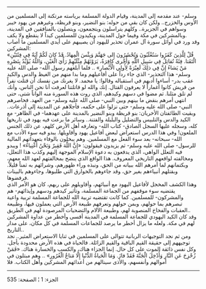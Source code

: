 ------------------------------------------------------------------------

وسلم- عند مقدمه إلى المدينة، وقيام الدولة المسلمة برياسته مرتكنة إلى
المسلمين من الأوس والخزرج.. ولكن كان بقي من حوله: بنو النضير، وبنو
قريظة، وغيرهم من يهود خيبر وسواهم في الجزيرة.. وكلهم يتراسلون ويتجمعون،
ويتصلون بالمنافقين في المدينة، وبالمشركين في مكة وفيما حول المدينة،
ويكيدون للمسلمين كيداً لا ينقطع ولا يكف.  
وقد ورد في أوائل سورة آل عمران تحذير لليهود أن يصيبهم على أيدي المسلمين
ما أصاب المشركين:  
«قُلْ لِلَّذِينَ كَفَرُوا سَتُغْلَبُونَ وَتُحْشَرُونَ إِلى جَهَنَّمَ وَبِئْسَ الْمِهادُ. قَدْ كانَ لَكُمْ آيَةٌ فِي
فِئَتَيْنِ الْتَقَتا. فِئَةٌ تُقاتِلُ فِي سَبِيلِ اللَّهِ وَأُخْرى كافِرَةٌ، يَرَوْنَهُمْ مِثْلَيْهِمْ رَأْيَ
الْعَيْنِ، وَاللَّهُ يُؤَيِّدُ بِنَصْرِهِ مَنْ يَشاءُ إِنَّ فِي ذلِكَ لَعِبْرَةً لِأُولِي الْأَبْصارِ» .. فلما
أبلغهم رسول الله- صلى الله عليه وسلم- هذا التحذير- الذي جاء رداً على
أفاعيلهم وما بدا منهم من الغيظ والدس والكيد عقب بدر- أساءوا أدبهم في
استقباله وقالوا: يا محمد. لا يغرنك من نفسك أن قتلت نفراً من قريش كانوا
أغماراً لا يعرفون القتال. إنك والله لو قاتلتنا لعرفت أنا نحن الناس، وأنك
لم تلق مثلنا. ثم مضوا في دسهم وكيدهم، الذي روت هذه السورة منه الواناً
شتى، حتى انتهى أمرهم بنقض ما بينهم وبين النبي- صلى الله عليه وسلم- من
العهد. فحاصرهم النبي- صلى الله عليه وسلم- حتى نزلوا على حكمه، فأجلاهم عن
المدينة إلى أذرعات.. وبقيت الطائفتان الأخريان: بنو قريظة وبنو النضير
بالمدينة على عهدهما- في الظاهر- مع الكيد والدس والتلبيس والتضليل
والبلبلة والفتنة.. وسائر ما برعت فيه يهود في تاريخها كله، وسجله عليها
السجل الصادق- كتاب الله- وتعارفه أهل الأرض كلهم، عن ذلك الجنس الملعون!
وفي هذا الدرس استعراض لبعض أفاعيل يهود وأقاويلها. يبدو فيه سوء الأدب مع
الله- سبحانه- بعد سوء الفعل مع المسلمين. وهم يبخلون بالوفاء بتعهداتهم
المالية للرسول- صلى الله عليه وسلم- ثم يزيدون فيقولون: «إِنَّ اللَّهَ فَقِيرٌ
وَنَحْنُ أَغْنِياءُ» ! ويبدو فيه التعلل الواهي، الذي يدفعون به دعوة الإسلام
الموجهة إليهم وكذب هذا التعلل، ومخالفته لواقعهم التاريخي المعروف. هذا
الواقع الذي ينضح بمخالفتهم لعهد الله معهم، وبكتمانهم لما أمرهم الله
ببيانه من الحق، ونبذه وراء ظهورهم، وشرائهم به ثمناً قليلاً. وبقتلهم
أنبياءهم بغير حق، وقد جاءوهم بالخوارق التي طلبوها، وجاءوهم بالبينات
فرفضوها.  
وهذا الكشف المخجل لأفاعيل اليهود مع أنبيائهم، وأقاويلهم على ربهم، كان هو
الأمر الذي يقتضيه سوء موقفهم من الجماعة المسلمة، وتأثير كيدهم ودسهم
وإيذائهم- هم والمشركون- للمسلمين. كما كانت تقتضيه تربية الله للجماعة
المسلمة تربية واعية تبصرهم بما حولهم، وبمن حولهم وتعرفهم طبيعة الأرض
التي يعملون فيها، وطبيعة العقبات والفخاخ المنصوبة لهم، وطبيعة الآلام
والتضحيات المرصودة لهم في الطريق..  
وقد كان الكيد اليهودي للجماعة المسلمة في المدينة أقسى وأخطر من عداوة
المشركين لهم في مكة. ولعله ما يزال أخطر ما يرصد للجماعات المسلمة في كل
مكان، على مدار التاريخ..  
ومن ثم نجد التوجيهات الربانية تتوالى على المسلمين في ثنايا الاستعراض
المثير.. نجد توجيههم إلى حقيقة القيم الباقية والقيم الزائلة. فالحياة في
هذه الأرض محدودة بأجل. وكل نفس ذائقة الموت على كل حال. إنما الجزاء هناك،
والكسب والخسارة هناك. «فَمَنْ زُحْزِحَ عَنِ النَّارِ وَأُدْخِلَ الْجَنَّةَ فَقَدْ فازَ. وَمَا الْحَياةُ
الدُّنْيا إِلَّا مَتاعُ الْغُرُورِ» .. وهم مبتلون في أموالهم وأنفسهم، والأذى سينالهم
من أعدائهم المشركين وأهل الكتاب. فلا

------------------------------------------------------------------------

الجزء: 1 ¦ الصفحة: 535
